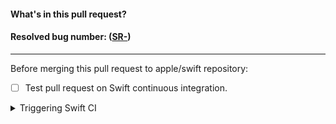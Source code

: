 <!-- Please complete this template before creating the pull request. -->
#### What's in this pull request?
<!-- Description about pull request. -->

#### Resolved bug number: ([SR-](https://bugs.swift.org/browse/SR-))
<!-- If this pull request resolves any bugs from Swift bug tracker -->

* * * *

<!-- This selection should only be completed by Swift admin -->
Before merging this pull request to apple/swift repository:
- [ ] Test pull request on Swift continuous integration.

<details>
  <summary>Triggering Swift CI</summary>

The swift-ci is triggered by writing a comment on this PR addressed to the GitHub user @swift-ci. Different tests will run depending on the specific comment that you use. The currently available comments are:

**Smoke Testing**

        Platform     | Comment
        ------------ | -------------
        All supported platforms     | @swift-ci Please smoke test
        All supported platforms     | @swift-ci Please smoke test and merge
        OS X platform               | @swift-ci Please smoke test OS X platform
        Linux platform              | @swift-ci Please smoke test Linux platform

A smoke test on macOS does the following:

1. Builds the compiler incrementally.
2. Builds the standard library only for macOS. Simulator standard libraries and
   device standard libraries are not built.
3. lldb is not built.
4. The test and validation-test targets are run only for macOS. The optimized
   version of these tests are not run.

A smoke test on Linux does the following:

1. Builds the compiler incrementally.
2. Builds the standard library incrementally.
3. lldb is built incrementally.
4. The swift test and validation-test targets are run. The optimized version of these
   tests are not run.
5. lldb is tested.

**Validation Testing**

        Platform     | Comment
        ------------ | -------------
        All supported platforms     | @swift-ci Please test
        All supported platforms     | @swift-ci Please clean test
        All supported platforms     | @swift-ci Please test and merge
        OS X platform               | @swift-ci Please test OS X platform
        OS X platform               | @swift-ci Please clean test OS X platform
        OS X platform               | @swift-ci Please benchmark
        Linux platform              | @swift-ci Please test Linux platform
        Linux platform              | @swift-ci Please clean test Linux platform


**Lint Testing**

        Language     | Comment
        ------------ | -------------
        Python       | @swift-ci Please Python lint

Note: Only members of the Apple organization can trigger swift-ci.
</details>
<!-- Thank you for your contribution to Swift! -->
